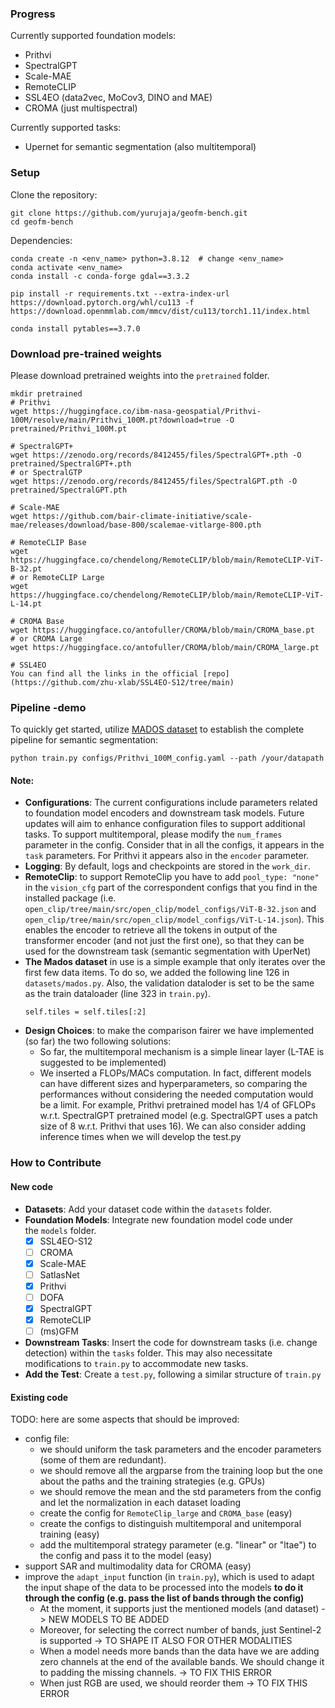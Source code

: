 
### Progress
Currently supported foundation models:
- Prithvi
- SpectralGPT
- Scale-MAE
- RemoteCLIP 
- SSL4EO (data2vec, MoCov3, DINO and MAE)
- CROMA (just multispectral)

Currently supported tasks:
- Upernet for semantic segmentation (also multitemporal)

### Setup
Clone the repository:
```
git clone https://github.com/yurujaja/geofm-bench.git
cd geofm-bench
```
Dependencies:
```
conda create -n <env_name> python=3.8.12  # change <env_name> 
conda activate <env_name> 
conda install -c conda-forge gdal==3.3.2 

pip install -r requirements.txt --extra-index-url https://download.pytorch.org/whl/cu113 -f https://download.openmmlab.com/mmcv/dist/cu113/torch1.11/index.html

conda install pytables==3.7.0
```
### Download pre-trained weights
Please download pretrained weights into the `pretrained` folder.
```
mkdir pretrained
# Prithvi
wget https://huggingface.co/ibm-nasa-geospatial/Prithvi-100M/resolve/main/Prithvi_100M.pt?download=true -O pretrained/Prithvi_100M.pt

# SpectralGPT+ 
wget https://zenodo.org/records/8412455/files/SpectralGPT+.pth -O pretrained/SpectralGPT+.pth
# or SpectralGTP
wget https://zenodo.org/records/8412455/files/SpectralGPT.pth -O pretrained/SpectralGPT.pth

# Scale-MAE
wget https://github.com/bair-climate-initiative/scale-mae/releases/download/base-800/scalemae-vitlarge-800.pth

# RemoteCLIP Base
wget https://huggingface.co/chendelong/RemoteCLIP/blob/main/RemoteCLIP-ViT-B-32.pt
# or RemoteCLIP Large
wget https://huggingface.co/chendelong/RemoteCLIP/blob/main/RemoteCLIP-ViT-L-14.pt

# CROMA Base
wget https://huggingface.co/antofuller/CROMA/blob/main/CROMA_base.pt
# or CROMA Large
wget https://huggingface.co/antofuller/CROMA/blob/main/CROMA_large.pt

# SSL4EO
You can find all the links in the official [repo](https://github.com/zhu-xlab/SSL4EO-S12/tree/main) 
```

### Pipeline -demo
To quickly get started, utilize [MADOS dataset](https://zenodo.org/records/10664073) to establish the complete pipeline for semantic segmentation:
```
python train.py configs/Prithvi_100M_config.yaml --path /your/datapath
```
#### Note:
- **Configurations**: The current configurations include parameters related to foundation model encoders and downstream task models. Future updates will aim to enhance configuration files to support additional tasks. To support multitemporal, please modify the `num_frames` parameter in the config. Consider that in all the configs, it appears in the `task` parameters. For Prithvi it appears also in the `encoder` parameter.
- **Logging**: By default, logs and checkpoints are stored in the `work_dir`.
- **RemoteClip**: to support RemoteClip you have to add `pool_type: "none"` in the `vision_cfg` part of the correspondent configs that you find in the installed package (i.e. `open_clip/tree/main/src/open_clip/model_configs/ViT-B-32.json` and `open_clip/tree/main/src/open_clip/model_configs/ViT-L-14.json`). This enables the encoder to retrieve all the tokens in output of the transformer encoder (and not just the first one), so that they can be used for the downstream task (semantic segmentation with UperNet)
- **The Mados dataset** in use is a simple example that only iterates over the first few data items. To do so, we added the following line 126 in `datasets/mados.py`. Also, the validation dataloder is set to be the same as the train dataloader (line 323 in `train.py`).
    ```
    self.tiles = self.tiles[:2]
    ```
- **Design Choices**: to make the comparison fairer we have implemented (so far) the two following solutions: 
    - So far, the multitemporal mechanism is a simple linear layer (L-TAE is suggested to be implemented)
    - We inserted a FLOPs/MACs computation. In fact, different models can have different sizes and hyperparameters, so comparing the performances without considering the needed computation would be a limit. For example, Prithvi pretrained model has 1/4 of GFLOPs w.r.t. SpectralGPT pretrained model (e.g. SpectralGPT uses a patch size of 8 w.r.t. Prithvi that uses 16). We can also consider adding inference times when we will develop the test.py
    
###  How to Contribute

#### New code
- **Datasets**: Add your dataset code within the `datasets` folder.
- **Foundation Models**: Integrate new foundation model code under the `models` folder.
  - [X] SSL4EO-S12
  - [ ] CROMA
  - [X] Scale-MAE
  - [ ] SatlasNet
  - [X] Prithvi
  - [ ] DOFA
  - [X] SpectralGPT
  - [X] RemoteCLIP
  - [ ] (ms)GFM
- **Downstream Tasks**: Insert the code for downstream tasks (i.e. change detection) within the `tasks` folder. This may also necessitate modifications to `train.py` to accommodate new tasks.
- **Add the Test**: Create a `test.py`, following a similar structure of `train.py`

#### Existing code

TODO: here are some aspects that should be improved:
- config file: 
    - we should uniform the task parameters and the encoder parameters (some of them are redundant). 
    - we should remove all the argparse from the training loop but the one about the paths and the training strategies (e.g. GPUs)
    - we should remove the mean and the std parameters from the config and let the normalization in each dataset loading
    - create the config for `RemoteClip_large` and `CROMA_base` (easy)
    - create the configs to distinguish multitemporal and unitemporal training (easy)
    - add the multitemporal strategy parameter (e.g. "linear" or "ltae") to the config and pass it to the model (easy)
- support SAR and multimodality data for CROMA (easy)
- improve the `adapt_input` function (in `train.py`), which is used to adapt the input shape of the data to be processed into the models **to do it through the config (e.g. pass the list of bands through the config)** 
    - At the moment, it supports just the mentioned models (and dataset) -> NEW MODELS TO BE ADDED
    - Moreover, for selecting the correct number of bands, just Sentinel-2 is supported -> TO SHAPE IT ALSO FOR OTHER MODALITIES
    - When a model needs more bands than the data have we are adding zero channels at the end of the available bands. We should change it to padding the missing channels. -> TO FIX THIS ERROR
    - When just RGB are used, we should reorder them -> TO FIX THIS ERROR

